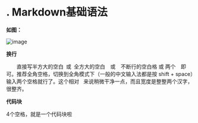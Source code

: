 # . Markdown基础语法
**如图：<br/>**

![image](D:\GitCloneFile\StudyWorld\StudyWorldLog\MarkdownHelp.jpg)

**换行<br />**

　　直接写半方大的空白&ensp;或&#8194;全方大的空白&emsp;或&#8195;不断行的空白格&nbsp;或&#160;两个&emsp;即可。推荐全角空格，切换到全角模式下（一般的中文输入法都是按 shift + space）输入两个空格就行了。这个相对 &nbsp; 来说稍微干净一点，而且宽度是整整两个汉字，很整齐。

**代码块<br />**

4个空格，就是一个代码块啦
